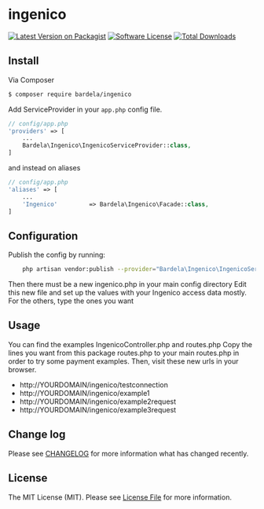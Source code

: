 # ingenico

[![Latest Version on Packagist][ico-version]][link-packagist]
[![Software License][ico-license]](LICENSE.md)
[![Total Downloads][ico-downloads]][link-downloads]

## Install

Via Composer

``` bash
$ composer require bardela/ingenico
```

Add ServiceProvider in your `app.php` config file.

```php
// config/app.php
'providers' => [
    ...
    Bardela\Ingenico\IngenicoServiceProvider::class,
]
```

and instead on aliases

```php
// config/app.php
'aliases' => [
    ...
    'Ingenico'         => Bardela\Ingenico\Facade::class,
]
```

## Configuration

Publish the config by running:

``` bash
    php artisan vendor:publish --provider="Bardela\Ingenico\IngenicoServiceProvider"
```
Then there must be a new ingenico.php in your main config directory
Edit this new file and set up the values with your Ingenico access data mostly. For the others, type the ones you want

## Usage

You can find the examples IngenicoController.php and routes.php
Copy the lines you want from this package routes.php to your main routes.php in order to try some payment examples.
Then, visit these new urls in your browser.
- http://YOURDOMAIN/ingenico/testconnection
- http://YOURDOMAIN/ingenico/example1
- http://YOURDOMAIN/ingenico/example2request
- http://YOURDOMAIN/ingenico/example3request


## Change log

Please see [CHANGELOG](CHANGELOG.md) for more information what has changed recently.

## License

The MIT License (MIT). Please see [License File](LICENSE.md) for more information.

[ico-version]: https://img.shields.io/badge/version-1.0.x--dev-orange.svg?style=flat-square
[ico-license]: https://img.shields.io/badge/license-MIT-yellow.svg?style=flat-square
[ico-downloads]: https://img.shields.io/badge/downloads-20-lightgrey.svg?style=flat-square

[link-packagist]: https://packagist.org/packages/bardela/ingenico
[link-downloads]: https://packagist.org/packages/bardela/ingenico
[link-author]: https://github.com/bardela
[link-contributors]: ../../contributors
